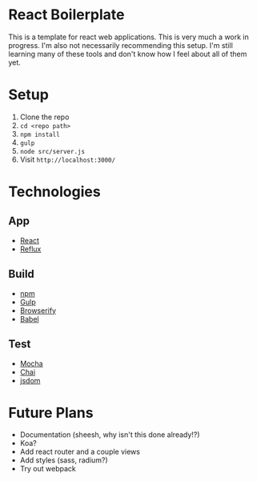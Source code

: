 # React Boilerplate

This is a template for react web applications. This is very much a work in progress. I'm also not necessarily recommending this setup. I'm still learning many of these tools and don't know how I feel about all of them yet.

# Setup

1. Clone the repo
2. `cd <repo path>`
3. `npm install`
4. `gulp`
5. `node src/server.js`
6. Visit `http://localhost:3000/`

# Technologies

## App
* [React](http://facebook.github.io/react/)
* [Reflux](https://github.com/reflux/refluxjs)

## Build
* [npm](https://www.npmjs.com/)
* [Gulp](http://gulpjs.com/)
* [Browserify](http://browserify.org/)
* [Babel](http://babeljs.io/)

## Test
* [Mocha](https://mochajs.org/)
* [Chai](http://chaijs.com/)
* [jsdom](https://github.com/tmpvar/jsdom)

# Future Plans

* Documentation (sheesh, why isn't this done already!?)
* Koa?
* Add react router and a couple views
* Add styles (sass, radium?)
* Try out webpack